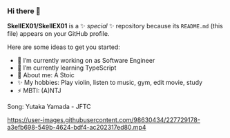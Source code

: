 ### Hi there 👋

**SkellEX01/SkellEX01** is a ✨ _special_ ✨ repository because its `README.md` (this file) appears on your GitHub profile.

Here are some ideas to get you started:

- 🔭 I’m currently working on as Software Engineer
- 🌱 I’m currently learning TypeScript
- 💬 About me: A Stoic
- ✨ My hobbies: Play violin, listen to music, gym, edit movie, study 
- ⚡  MBTI: (A)NTJ 

Song: Yutaka Yamada - JFTC

https://user-images.githubusercontent.com/98630434/227729178-a3efb698-549b-4624-bdf4-ac202317ed80.mp4
